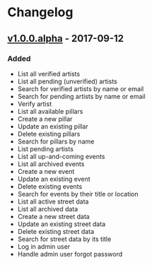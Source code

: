 # Changelog

## [v1.0.0.alpha] - 2017-09-12

### Added

- List all verified artists
- List all pending (unverified) artists
- Search for verified artists by name or email
- Search for pending artists by name or email
- Verify artist
- List all available pillars
- Create a new pillar
- Update an existing pillar
- Delete existing pillars
- Search for pillars by name
- List pending artists
- List all up-and-coming events
- List all archived events
- Create a new event
- Update an existing event
- Delete existing events
- Search for events by their title or location
- List all active street data
- List all archived data
- Create a new street data
- Update an existing street data
- Delete existing street data
- Search for street data by its title
- Log in admin user
- Handle admin user forgot password

[v1.0.0.alpha]: https://github.com/jesstrux/loveartswebsite/releases/tag/v1.0.0.alpha
